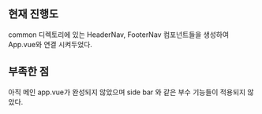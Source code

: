 ## 현재 진행도
common 디렉토리에 있는 HeaderNav, FooterNav 컴포넌트들을 생성하여 App.vue와 연결 시켜두었다.

## 부족한 점
아직 메인 app.vue가 완성되지 않았으며 side bar 와 같은 부수 기능들이 적용되지 않았다.
